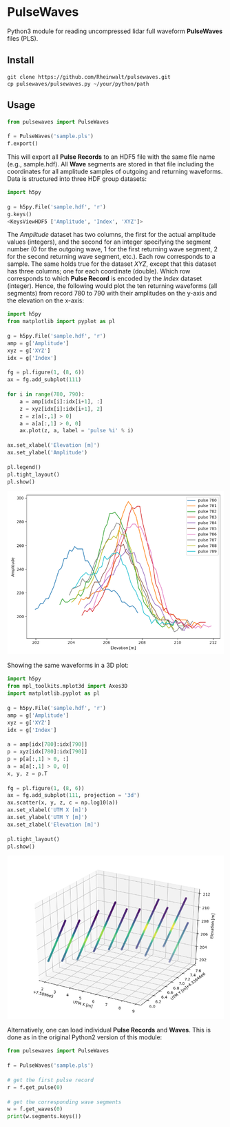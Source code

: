 # PulseWaves

Python3 module for reading uncompressed lidar full waveform
**PulseWaves** files (PLS).

## Install

    git clone https://github.com/Rheinwalt/pulsewaves.git
    cp pulsewaves/pulsewaves.py ~/your/python/path

## Usage

```python
from pulsewaves import PulseWaves

f = PulseWaves('sample.pls')
f.export()
```

This will export all **Pulse Records** to an HDF5 file with the same
file name (e.g., sample.hdf). All **Wave** segments are stored in that
file including the coordinates for all amplitude samples of outgoing
and returning waveforms. Data is structured into three HDF group
datasets:

```python
import h5py

g = h5py.File('sample.hdf', 'r')
g.keys()
<KeysViewHDF5 ['Amplitude', 'Index', 'XYZ']>
```

The *Amplitude* dataset has two columns, the first for the actual
amplitude values (integers), and the second for an integer specifying
the segment number (0 for the outgoing wave, 1 for the first returning
wave segment, 2 for the second returning wave segment, etc.). Each row
corresponds to a sample. The same holds true for the dataset *XYZ*,
except that this dataset has three columns; one for each coordinate
(double). Which row corresponds to which **Pulse Record** is encoded
by the *Index* dataset (integer). Hence, the following would plot
the ten returning waveforms (all segments) from record 780 to 790 with
their amplitudes on the y-axis and the elevation on the x-axis:

```python
import h5py
from matplotlib import pyplot as pl

g = h5py.File('sample.hdf', 'r')
amp = g['Amplitude']
xyz = g['XYZ']
idx = g['Index']

fg = pl.figure(1, (8, 6))
ax = fg.add_subplot(111)

for i in range(780, 790):
    a = amp[idx[i]:idx[i+1], :]
    z = xyz[idx[i]:idx[i+1], 2]
    z = z[a[:,1] > 0]
    a = a[a[:,1] > 0, 0]
    ax.plot(z, a, label = 'pulse %i' % i)

ax.set_xlabel('Elevation [m]')
ax.set_ylabel('Amplitude')

pl.legend()
pl.tight_layout()
pl.show()
```

![pulse waves 2D plot](./img/pulsewaves_2d_plot.png "Pulse Waves 2D plot")

Showing the same waveforms in a 3D plot:

```python
import h5py
from mpl_toolkits.mplot3d import Axes3D
import matplotlib.pyplot as pl

g = h5py.File('sample.hdf', 'r')
amp = g['Amplitude']
xyz = g['XYZ']
idx = g['Index']

a = amp[idx[780]:idx[790]]
p = xyz[idx[780]:idx[790]]
p = p[a[:,1] > 0, :]
a = a[a[:,1] > 0, 0]
x, y, z = p.T

fg = pl.figure(1, (8, 6))
ax = fg.add_subplot(111, projection = '3d')
ax.scatter(x, y, z, c = np.log10(a))
ax.set_xlabel('UTM X [m]')
ax.set_ylabel('UTM Y [m]')
ax.set_zlabel('Elevation [m]')

pl.tight_layout()
pl.show()
```

![pulse waves 3D scatter plot](./img/pulsewaves_3d_scatter.png "Pulse Waves 3D scatter plot")

Alternatively, one can load individual **Pulse Records** and **Waves**.
This is done as in the original Python2 version of this module:

```python
from pulsewaves import PulseWaves

f = PulseWaves('sample.pls')

# get the first pulse record
r = f.get_pulse(0)

# get the corresponding wave segments
w = f.get_waves(0)
print(w.segments.keys())
```

